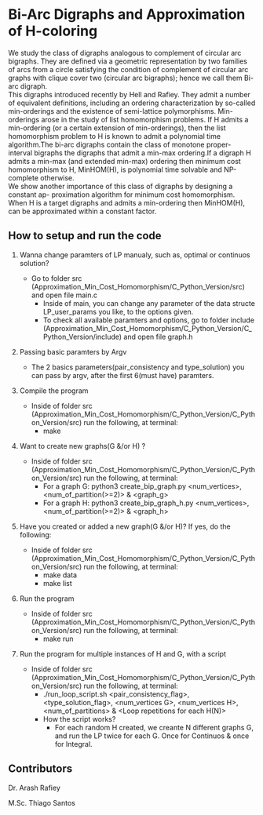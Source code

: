 # Bi-Arc Digraphs and Approximation of H-coloring

We study the class of digraphs analogous to complement of circular arc bigraphs. They are defined via a geometric representation by two families of arcs from a circle satisfying  the  condition  of  complement  of  circular  arc  graphs  with  clique  cover  two (circular arc bigraphs); hence we call them
Bi-arc digraph. </br>
This digraphs introduced recently by Hell and Rafiey.  They admit a number of equivalent definitions, including an ordering characterization by so-called min-orderings and the existence of semi-lattice polymorphisms.  Min-orderings arose in the study of list  homomorphism  problems. If H admits  a  min-ordering  (or  a  certain  extension
of  min-orderings),  then  the  list  homomorphism  problem  to H is  known  to  admit  a polynomial time algorithm.The bi-arc digraphs contain the class of monotone proper- interval bigraphs the digraphs that admit a min-max ordering.If a digraph H admits a min-max (and extended min-max) ordering then minimum cost homomorphism to H, MinHOM(H), is polynomial time solvable and NP-complete otherwise.</br>
We show another importance of this class of digraphs by designing a constant ap- proximation algorithm for minimum cost homomorphism.  When H is a target digraphs and admits a min-ordering then MinHOM(H), can be approximated within a constant factor.

## How to setup and run the code

1) Wanna change paramters of LP manualy, such as, optimal or continuos solution?
	* Go to folder src (Approximation_Min_Cost_Homomorphism/C_Python_Version/src) and open file main.c
		* Inside of main, you can change any parameter of the data structe LP_user_params you like, to the options given.
		* To check all available paramters and options, go to folder include (Approximation_Min_Cost_Homomorphism/C_Python_Version/C_Python_Version/include) and open file graph.h
2) Passing basic paramters by Argv
	* The 2 basics parameters(pair_consistency and type_solution) you can pass by argv, after the first 6(must have) paramters.

3) Compile the program
	* Inside of folder src (Approximation_Min_Cost_Homomorphism/C_Python_Version/C_Python_Version/src) run the following, at terminal:
		* make
4) Want to create new graphs(G &/or H) ? 
	* Inside of folder src (Approximation_Min_Cost_Homomorphism/C_Python_Version/C_Python_Version/src) run the following, at terminal:
		* For a graph G: python3 create_bip_graph.py <num_vertices>, <num_of_partition(>=2)> & <graph_g>
		* For a graph H: python3 create_bip_graph_h.py <num_vertices>, <num_of_partition(>=2)> & <graph_h>

5) Have you created or added a new graph(G &/or H)? If yes, do the following:
	* Inside of folder src (Approximation_Min_Cost_Homomorphism/C_Python_Version/C_Python_Version/src) run the following, at terminal:
		* make data
		* make list

6) Run the program
	* Inside of folder src (Approximation_Min_Cost_Homomorphism/C_Python_Version/C_Python_Version/src) run the following, at terminal:
		* make run 
7) Run the program for multiple instances of H and G, with a script
	* Inside of folder src (Approximation_Min_Cost_Homomorphism/C_Python_Version/C_Python_Version/src) run the following, at terminal:
		* ./run_loop_script.sh <pair_consistency_flag>, <type_solution_flag>, <num_vertices G>, <num_vertices H>, <num_of_partitions> & <Loop repetitions for each H(N)>
		* How the script works?
			* For each random H created, we creante N different graphs G, and run the LP twice for each G. Once for Continuos & once for Integral.


## Contributors

Dr. Arash Rafiey

M.Sc. Thiago Santos

